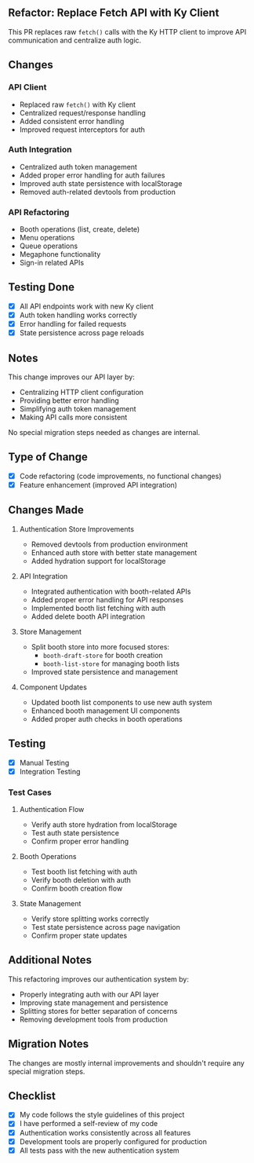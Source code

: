 ## Refactor: Replace Fetch API with Ky Client

This PR replaces raw `fetch()` calls with the Ky HTTP client to improve API communication and centralize auth logic.

## Changes

### API Client

- Replaced raw `fetch()` with Ky client
- Centralized request/response handling
- Added consistent error handling
- Improved request interceptors for auth

### Auth Integration

- Centralized auth token management
- Added proper error handling for auth failures
- Improved auth state persistence with localStorage
- Removed auth-related devtools from production

### API Refactoring

- Booth operations (list, create, delete)
- Menu operations
- Queue operations
- Megaphone functionality
- Sign-in related APIs

## Testing Done

- [x] All API endpoints work with new Ky client
- [x] Auth token handling works correctly
- [x] Error handling for failed requests
- [x] State persistence across page reloads

## Notes

This change improves our API layer by:

- Centralizing HTTP client configuration
- Providing better error handling
- Simplifying auth token management
- Making API calls more consistent

No special migration steps needed as changes are internal.

## Type of Change

- [x] Code refactoring (code improvements, no functional changes)
- [x] Feature enhancement (improved API integration)

## Changes Made

1. Authentication Store Improvements

   - Removed devtools from production environment
   - Enhanced auth store with better state management
   - Added hydration support for localStorage

2. API Integration

   - Integrated authentication with booth-related APIs
   - Added proper error handling for API responses
   - Implemented booth list fetching with auth
   - Added delete booth API integration

3. Store Management

   - Split booth store into more focused stores:
     - `booth-draft-store` for booth creation
     - `booth-list-store` for managing booth lists
   - Improved state persistence and management

4. Component Updates
   - Updated booth list components to use new auth system
   - Enhanced booth management UI components
   - Added proper auth checks in booth operations

## Testing

- [x] Manual Testing
- [x] Integration Testing

### Test Cases

1. Authentication Flow

   - Verify auth store hydration from localStorage
   - Test auth state persistence
   - Confirm proper error handling

2. Booth Operations

   - Test booth list fetching with auth
   - Verify booth deletion with auth
   - Confirm booth creation flow

3. State Management
   - Verify store splitting works correctly
   - Test state persistence across page navigation
   - Confirm proper state updates

## Additional Notes

This refactoring improves our authentication system by:

- Properly integrating auth with our API layer
- Improving state management and persistence
- Splitting stores for better separation of concerns
- Removing development tools from production

## Migration Notes

The changes are mostly internal improvements and shouldn't require any special migration steps.

## Checklist

- [x] My code follows the style guidelines of this project
- [x] I have performed a self-review of my code
- [x] Authentication works consistently across all features
- [x] Development tools are properly configured for production
- [x] All tests pass with the new authentication system
